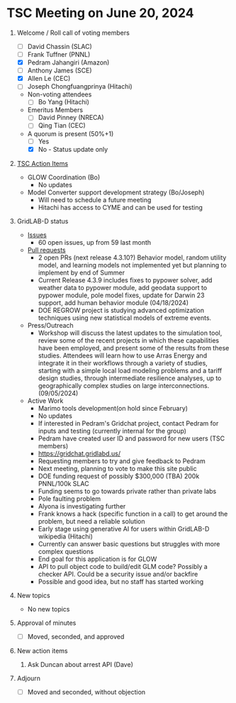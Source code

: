 # TSC Meeting on June 20, 2024

1. Welcome / Roll call of voting members
   - [ ] David Chassin (SLAC)
   - [ ] Frank Tuffner (PNNL)
   - [x] Pedram Jahangiri (Amazon)
   - [ ] Anthony James (SCE)
   - [x] Allen Le (CEC)
   - [ ] Joseph Chongfuangprinya (Hitachi)

   * Non-voting attendees
     - [ ] Bo Yang (Hitachi)     
   
   * Emeritus Members
     - [ ] David Pinney (NRECA)
     - [ ] Qing Tian (CEC)
    
   * A quorum is present (50%+1)
     - [ ] Yes
     - [x] No - Status update only
    
3. [TSC Action Items](https://github.com/orgs/arras-energy/projects/1)
   * GLOW Coordination (Bo)
      - No updates
   * Model Converter support development strategy (Bo/Joseph)
      - Will need to schedule a future meeting
      - Hitachi has access to CYME and can be used for testing

4. GridLAB-D status
   * [Issues](https://github.com/arras-energy/gridlabd/issues)
      - 60 open issues, up from 59 last month
   * [Pull requests](https://github.com/arras-energy/gridlabd/pulls)
      - 2 open PRs (next release 4.3.10?) Behavior model, random utility model, and learning models not implemented yet but planning to implement by end of Summer
      - Current Release 4.3.9 includes fixes to pypower solver, add weather data to pypower module, add geodata support to pypower module, pole model fixes, update for Darwin 23 support, add human behavior module (04/18/2024)
      - DOE REGROW project is studying advanced optimization techniques using new statistical models of extreme events.
   * Press/Outreach
      - Workshop will discuss the latest updates to the simulation tool, review some of the recent projects in which these capabilities have been employed, and present some of the results from these studies. Attendees will learn how to use Arras Energy and integrate it in their workflows through a variety of studies, starting with a simple local load modeling problems and a tariff design studies, through intermediate resilience analyses, up to geographically complex studies on large interconnections.(09/05/2024)
   * Active Work
      - Marimo tools development(on hold since February)
      -    No updates
      - If interested in Pedram's Gridchat project, contact Pedram for inputs and testing (currently internal for the group)
      -    Pedram have created user ID and password for new users (TSC members)
      -    https://gridchat.gridlabd.us/
      -    Requesting members to try and give feedback to Pedram
      -    Next meeting, planning to vote to make this site public
      - DOE funding request of possibly $300,000 (TBA) 200k PNNL/100k SLAC
      -    Funding seems to go towards private rather than private labs
      - Pole faulting problem
      -    Alyona is investigating further
      -    Frank knows a hack (specific function in a call) to get around the problem, but need a reliable solution
      - Early stage using generative AI for users within GridLAB-D wikipedia (Hitachi)
      -    Currently can answer basic questions but struggles with more complex questions
      -    End goal for this application is for GLOW
      - API to pull object code to build/edit GLM code? Possibly a checker API. Could be a security issue and/or backfire
      -    Possible and good idea, but no staff has started working
5. New topics 
   
    - No new topics

6. Approval of minutes
   - [ ] Moved, seconded, and approved

7. New action items 
   1.  Ask Duncan about arrest API (Dave)

8. Adjourn
   - [ ] Moved and seconded, without objection
